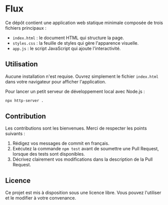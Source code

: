 # Flux

Ce dépôt contient une application web statique minimale composée de trois fichiers principaux :

- `index.html` : le document HTML qui structure la page.
- `styles.css` : la feuille de styles qui gère l'apparence visuelle.
- `app.js` : le script JavaScript qui ajoute l'interactivité.

## Utilisation

Aucune installation n'est requise. Ouvrez simplement le fichier `index.html` dans votre navigateur pour afficher l'application.

Pour lancer un petit serveur de développement local avec Node.js :

```bash
npx http-server .
```

## Contribution

Les contributions sont les bienvenues. Merci de respecter les points suivants :

1. Rédigez vos messages de commit en français.
2. Exécutez la commande `npm test` avant de soumettre une Pull Request, lorsque des tests sont disponibles.
3. Décrivez clairement vos modifications dans la description de la Pull Request.

## Licence

Ce projet est mis à disposition sous une licence libre. Vous pouvez l'utiliser et le modifier à votre convenance.
